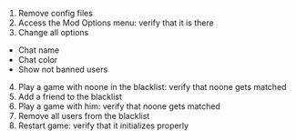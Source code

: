1. Remove config files
2. Access the Mod Options menu: verify that it is there
3. Change all options
  - Chat name
  - Chat color
  - Show not banned users
4. Play a game with noone in the blacklist: verify that noone gets matched
5. Add a friend to the blacklist
6. Play a game with him: verify that noone gets matched
7. Remove all users from the blacklist
8. Restart game: verify that it initializes properly
